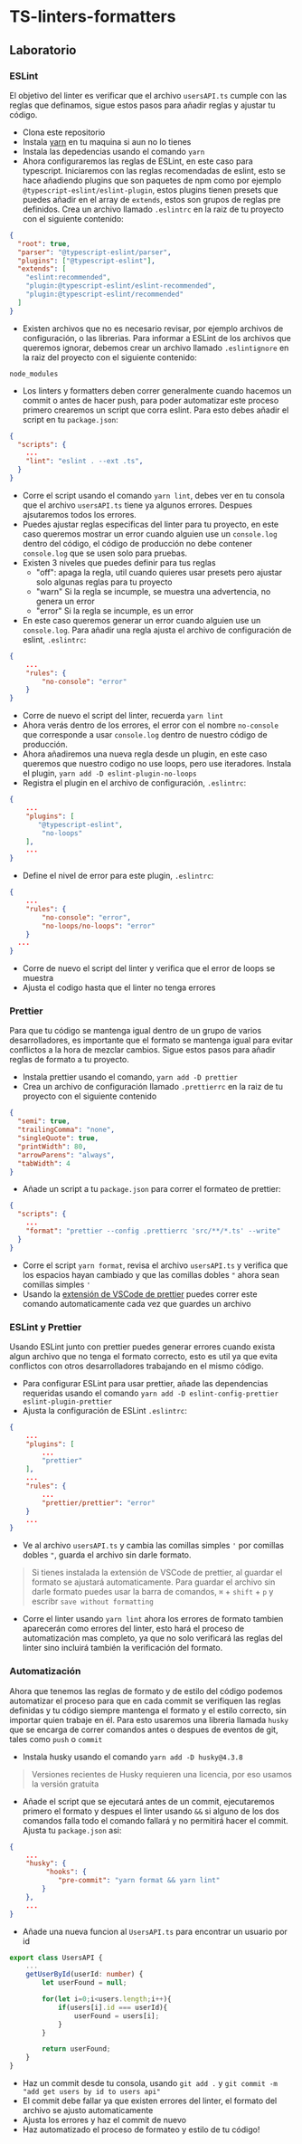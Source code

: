 # TS-linters-formatters

## Laboratorio

### ESLint

El objetivo del linter es verificar que el archivo `usersAPI.ts` cumple con las reglas que definamos, sigue estos pasos para añadir reglas y ajustar tu código.

- Clona este repositorio
- Instala [yarn](https://classic.yarnpkg.com/lang/en/docs/install/) en tu maquina si aun no lo tienes
- Instala las depedencias usando el comando `yarn`
- Ahora configuraremos las reglas de ESLint, en este caso para typescript. Iniciaremos con las reglas recomendadas de eslint, esto se hace añadiendo plugins que son paquetes de npm como por ejemplo `@typescript-eslint/eslint-plugin`, estos plugins tienen presets que puedes añadir en el array de `extends`, estos son grupos de reglas pre definidos. Crea un archivo llamado `.eslintrc` en la raiz de tu proyecto con el siguiente contenido:

```json
{
  "root": true,
  "parser": "@typescript-eslint/parser",
  "plugins": ["@typescript-eslint"],
  "extends": [
    "eslint:recommended",
    "plugin:@typescript-eslint/eslint-recommended",
    "plugin:@typescript-eslint/recommended"
  ]
}
```

- Existen archivos que no es necesario revisar, por ejemplo archivos de configuración, o las librerias. Para informar a ESLint de los archivos que queremos ignorar, debemos crear un archivo llamado `.eslintignore` en la raiz del proyecto con el siguiente contenido:

```
node_modules
```

- Los linters y formatters deben correr generalmente cuando hacemos un commit o antes de hacer push, para poder automatizar este proceso primero crearemos un script que corra eslint. Para esto debes añadir el script en tu `package.json`:

```json
{
  "scripts": {
    ...
    "lint": "eslint . --ext .ts",
  }
}
```

- Corre el script usando el comando `yarn lint`, debes ver en tu consola que el archivo `usersAPI.ts` tiene ya algunos errores. Despues ajsutaremos todos los errores.
- Puedes ajustar reglas especificas del linter para tu proyecto, en este caso queremos mostrar un error cuando alguien use un `console.log` dentro del código, el código de producción no debe contener `console.log` que se usen solo para pruebas.
- Existen 3 niveles que puedes definir para tus reglas
  - "off": apaga la regla, util cuando quieres usar presets pero ajustar solo algunas reglas para tu proyecto
  - "warn" Si la regla se incumple, se muestra una advertencia, no genera un error
  - "error" Si la regla se incumple, es un error
- En este caso queremos generar un error cuando alguien use un `console.log`. Para añadir una regla ajusta el archivo de configuración de eslint, `.eslintrc`:

```json
{
    ...
    "rules": {
        "no-console": "error"
    }
}
```

- Corre de nuevo el script del linter, recuerda `yarn lint`
- Ahora verás dentro de los errores, el error con el nombre `no-console` que corresponde a usar `console.log` dentro de nuestro código de producción.
- Ahora añadiremos una nueva regla desde un plugin, en este caso queremos que nuestro codigo no use loops, pero use iteradores. Instala el plugin, `yarn add -D eslint-plugin-no-loops`
- Registra el plugin en el archivo de configuración, `.eslintrc`:

```json
{
    ...
    "plugins": [
       "@typescript-eslint",
        "no-loops"
    ],
    ...
}
```

- Define el nivel de error para este plugin, `.eslintrc`:

```json
{
    ...
    "rules": {
        "no-console": "error",
        "no-loops/no-loops": "error"
    }
  ...
}
```

- Corre de nuevo el script del linter y verifica que el error de loops se muestra
- Ajusta el codigo hasta que el linter no tenga errores

### Prettier

Para que tu código se mantenga igual dentro de un grupo de varios desarrolladores, es importante que el formato se mantenga igual para evitar conflictos a la hora de mezclar cambios. Sigue estos pasos para añadir reglas de formato a tu proyecto.

- Instala prettier usando el comando, `yarn add -D prettier`
- Crea un archivo de configuración llamado `.prettierrc` en la raiz de tu proyecto con el siguiente contenido

```json
{
  "semi": true,
  "trailingComma": "none",
  "singleQuote": true,
  "printWidth": 80,
  "arrowParens": "always",
  "tabWidth": 4
}
```
- Añade un script a tu `package.json` para correr el formateo de prettier:
```json
{
  "scripts": {
    ...
    "format": "prettier --config .prettierrc 'src/**/*.ts' --write"
  }
}
```
- Corre el script `yarn format`, revisa el archivo `usersAPI.ts` y verifica que los espacios hayan cambiado y que las comillas dobles `"` ahora sean comillas simples `'`
- Usando la [extensión de VSCode de prettier](https://marketplace.visualstudio.com/items?itemName=esbenp.prettier-vscode) puedes correr este comando automaticamente cada vez que guardes un archivo

### ESLint y Prettier
Usando ESLint junto con prettier puedes generar errores cuando exista algun archivo que no tenga el formato correcto, esto es util ya que evita conflictos con otros desarrolladores trabajando en el mismo código.

- Para configurar ESLint para usar prettier, añade las dependencias requeridas usando el comando `yarn add -D eslint-config-prettier eslint-plugin-prettier`
- Ajusta la configuración de ESLint `.eslintrc`:
```json
{
    ...
    "plugins": [
        ...
        "prettier"
    ],
    ...
    "rules": {
        ...
        "prettier/prettier": "error"
    }
    ...
}
```
- Ve al archivo `usersAPI.ts` y cambia las comillas simples `'` por comillas dobles `"`, guarda el archivo sin darle formato.
> Si tienes instalada la extensión de VSCode de prettier, al guardar el formato se ajustará automaticamente. Para guardar el archivo sin darle formato puedes usar la barra de comandos, `⌘` + `shift` + `p` y escribr `save without formatting`
- Corre el linter usando `yarn lint` ahora los errores de formato tambien aparecerán como errores del linter, esto hará el proceso de automatización mas completo, ya que no solo verificará las reglas del linter sino incluirá también la verificación del formato.


### Automatización
Ahora que tenemos las reglas de formato y de estilo del código podemos automatizar el proceso para que en cada commit se verifiquen las reglas definidas y tu código siempre mantenga el formato y el estilo correcto, sin importar quien trabaje en él. Para esto usaremos una libreria llamada `husky` que se encarga de correr comandos antes o despues de eventos de git, tales como `push` o `commit`

- Instala husky usando el comando `yarn add -D husky@4.3.8`
> Versiones recientes de Husky requieren una licencia, por eso usamos la versión gratuita
- Añade el script que se ejecutará antes de un commit, ejecutaremos primero el formato y despues el linter usando `&&` si alguno de los dos comandos falla todo el comando fallará y no permitirá hacer el commit. Ajusta tu `package.json` asi:
```json
{
    ...
    "husky": {
         "hooks": {
            "pre-commit": "yarn format && yarn lint"
        }
    },
    ...
}
```
- Añade una nueva funcion al `UsersAPI.ts` para encontrar un usuario por id
```typescript
export class UsersAPI {
    ...
    getUserById(userId: number) {
        let userFound = null;

        for(let i=0;i<users.length;i++){
            if(users[i].id === userId){
                userFound = users[i];
            }
        }

        return userFound;
    }
}
```
- Haz un commit desde tu consola, usando `git add .` y `git commit -m "add get users by id to users api"`
- El commit debe fallar ya que existen errores del linter, el formato del archivo se ajusto automaticamente
- Ajusta los errores y haz el commit de nuevo
- Haz automatizado el proceso de formateo y estilo de tu código!